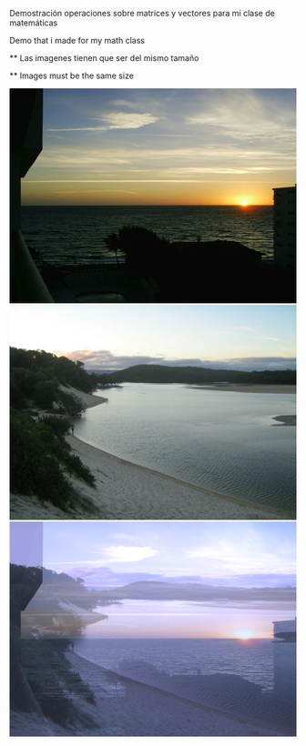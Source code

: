Demostración operaciones sobre matrices y vectores para mi clase de matemáticas

Demo that i made for my math class

** Las imagenes tienen que ser del mismo tamaño

** Images must be the same size

![input](1.jpg)
![input](2.jpg)
![input](resultado.png)
